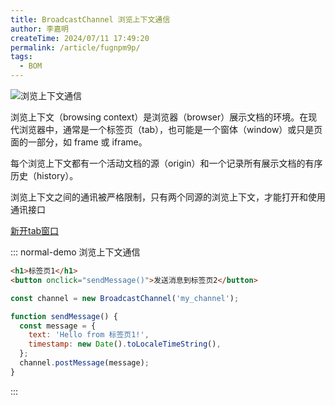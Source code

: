 ```yaml
---
title: BroadcastChannel 浏览上下文通信
author: 李嘉明
createTime: 2024/07/11 17:49:20
permalink: /article/fugnpm9p/
tags:
  - BOM
---
```


![浏览上下文通信](https://developer.mozilla.org/zh-CN/docs/Web/API/Broadcast_Channel_API/broadcastchannel.png)

浏览上下文（browsing context）是浏览器（browser）展示文档的环境。在现代浏览器中，通常是一个标签页（tab），也可能是一个窗体（window）或只是页面的一部分，如 frame 或 iframe。

每个浏览上下文都有一个活动文档的源（origin）和一个记录所有展示文档的有序历史（history）。

浏览上下文之间的通讯被严格限制，只有两个同源的浏览上下文，才能打开和使用通讯接口

[新开tab窗口](https://garmin21.github.io/article/teos1sm3/)


::: normal-demo 浏览上下文通信

```html
<h1>标签页1</h1>
<button onclick="sendMessage()">发送消息到标签页2</button>
```

```js
const channel = new BroadcastChannel('my_channel');

function sendMessage() {
  const message = {
    text: 'Hello from 标签页1!',
    timestamp: new Date().toLocaleTimeString(),
  };
  channel.postMessage(message);
}
```

:::

